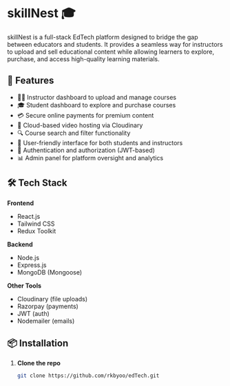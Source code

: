 # skillNest 🎓

skillNest is a full-stack EdTech platform designed to bridge the gap between educators and students. It provides a seamless way for instructors to upload and sell educational content while allowing learners to explore, purchase, and access high-quality learning materials.

## 🚀 Features

- 👨‍🏫 Instructor dashboard to upload and manage courses
- 🎓 Student dashboard to explore and purchase courses
- 💳 Secure online payments for premium content
- 📁 Cloud-based video hosting via Cloudinary
- 🔍 Course search and filter functionality
- 💬 User-friendly interface for both students and instructors
- 🔐 Authentication and authorization (JWT-based)
- 📊 Admin panel for platform oversight and analytics

## 🛠️ Tech Stack

**Frontend**
- React.js
- Tailwind CSS
- Redux Toolkit

**Backend**
- Node.js
- Express.js
- MongoDB (Mongoose)

**Other Tools**
- Cloudinary (file uploads)
- Razorpay (payments)
- JWT (auth)
- Nodemailer (emails)

## 📦 Installation

1. **Clone the repo**
   ```bash
   git clone https://github.com/rkbyoo/edTech.git
